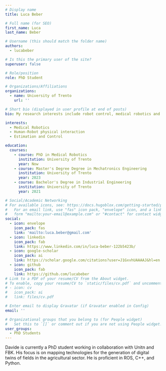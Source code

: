 ```yaml
---
# Display name
title: Luca Beber

# Full name (for SEO)
first_name: Luca
last_name: Beber

# Username (this should match the folder name)
authors:
  - lucabeber

# Is this the primary user of the site?
superuser: false

# Role/position
role: PhD Student

# Organizations/Affiliations
organizations:
  - name: University of Trento
    url: ''

# Short bio (displayed in user profile at end of posts)
bio: My research interests include robot control, medical robotics and programming.

interests:
  - Medical Robotics
  - Human-Robot physical interaction
  - Estimation and Control

education:
  courses:
    - course: PhD in Medical Robotics
      institution: University of Trento
      year: Now
    - course: Master's Degree Degree in Mechatronics Engineering
      institution: University of Trento
      year: 2023
    - course: Bachelor's Degree in Industrial Engineering
      institution: University of Trento
      year: 2021

# Social/Academic Networking
# For available icons, see: https://docs.hugoblox.com/getting-started/page-builder/#icons
#   For an email link, use "fas" icon pack, "envelope" icon, and a link in the
#   form "mailto:your-email@example.com" or "#contact" for contact widget.
social:
  - icon: envelope
    icon_pack: fas
    link: 'mailto:luca.beber@gmail.com'
  - icon: linkedin
    icon_pack: fab
    link: https://www.linkedin.com/in/luca-beber-122b5423b/
  - icon: google-scholar
    icon_pack: ai
    link: https://scholar.google.com/citations?user=J1GxvhUAAAAJ&hl=en
  - icon: github
    icon_pack: fab
    link: https://github.com/lucabeber
# Link to a PDF of your resume/CV from the About widget.
# To enable, copy your resume/CV to `static/files/cv.pdf` and uncomment the lines below.
# - icon: cv
#   icon_pack: ai
#   link: files/cv.pdf

# Enter email to display Gravatar (if Gravatar enabled in Config)
email: ''

# Organizational groups that you belong to (for People widget)
#   Set this to `[]` or comment out if you are not using People widget.
user_groups:
  - PhD Students
---
```


Davide is currently a PhD student working in collaboration with Unitn and FBK. His focus is on mapping technologies for the generation of digital twins of fields in the agricultural sector. He is proficient in ROS, C++, and Python.
